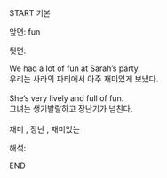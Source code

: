 START
기본

앞면:
fun


뒷면:
<div>We had a lot of fun at Sarah’s party. </div><div>우리는 사라의 파티에서 아주 재미있게 보냈다.</div><div><br></div><div><div>She’s very lively and full of fun. </div><div>그녀는 생기발랄하고 장난기가 넘친다.</div></div><div><br></div><div>재미 , 장난 , 재미있는</div>


해석:
<!--ID: 1746614453978-->
END